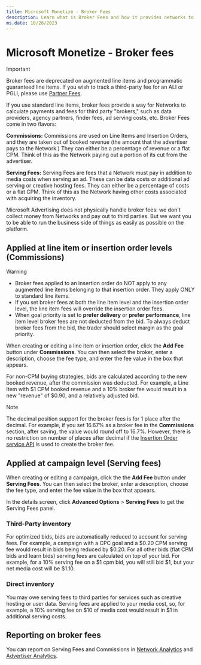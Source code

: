 ```yaml
---
title: Microsoft Monetize - Broker Fees
description: Learn what is Broker Fees and how it provides networks to calculate payments and fees for third party brokers.
ms.date: 10/28/2023
---
```



# Microsoft Monetize - Broker fees

> [!IMPORTANT]
> Broker fees are deprecated on augmented line items and programmatic guaranteed line items. If you wish to track a third-party fee for an ALI or PGLI, please use [Partner Fees](partner-fees.md).

If you use standard line items, broker fees provide a way for Networks to calculate payments and fees for third party "brokers," such as data providers, agency partners, finder fees, ad serving costs, etc. Broker Fees come in two flavors:

**Commissions:** Commissions are used on Line Items and Insertion Orders, and they are taken out of booked revenue (the amount that the advertiser pays to the Network.) They can either be a percentage of revenue or a flat CPM. Think of this as the Network paying out a portion of its cut from the advertiser.

**Serving Fees:** Serving Fees are fees that a Network must pay in addition to media costs when serving an ad. These can be data costs or additional ad serving or
creative hosting fees. They can either be a percentage of costs or a flat CPM. Think of this as the Network having other costs associated with acquiring the inventory.

Microsoft Advertising does not physically handle broker fees: we don't collect money from Networks and pay out to third parties. But we want you to be able to run the business side of things as easily as possible on the platform.

## Applied at line item or insertion order levels (Commissions)

> [!WARNING]
>
> - Broker fees applied to an insertion order do NOT apply to any augmented line items belonging to that insertion order. They apply ONLY to standard line items.
> - If you set broker fees at both the line item level and the insertion order level, the line item fees will override the insertion order fees.
> - When goal priority is set to **prefer delivery** or **prefer performance**, line item level broker fees are not deducted from the bid. To always deduct broker fees from the bid, the trader should select margin as the goal priority.

When creating or editing a line item or insertion order, click the **Add Fee** button under **Commissions**. You can then select the broker, enter a description, choose the fee type, and enter the fee value in the box that appears.

For non-CPM buying strategies, bids are calculated according to the new booked revenue, after the commission was deducted. For example, a Line Item with $1 CPM booked revenue and a 10% broker fee would result in a new "revenue" of $0.90, and a relatively adjusted bid.

> [!NOTE]
> The decimal position support for the broker fees is for 1 place after the decimal. For example, if you set 16.67% as a broker fee in the **Commissions** section, after saving, the value would round off to 16.7%. However, there is no restriction on number of places after decimal if the [Insertion Order service API](../digital-platform-api/insertion-order-service.md) is used to create the broker fee.

## Applied at campaign level (Serving fees)

When creating or editing a campaign, click the the **Add Fee** button under **Serving Fees**. You can then select the broker, enter a description, choose the fee type, and enter the fee value in the box that appears.

In the details screen, click **Advanced Options**  \> **Serving Fees** to get the Serving Fees panel.

### Third-Party inventory

For optimized bids, bids are automatically reduced to account for serving fees. For example, a campaign with a CPC goal and a $0.20 CPM serving fee would result in bids being reduced by $0.20. For all other bids (flat CPM bids and learn bids) serving fees are calculated on top of your bid. For example, for a 10% serving fee on a $1 cpm bid, you will still bid $1, but your net media cost will be $1.10.

### Direct inventory

You may owe serving fees to third parties for services such as creative hosting or user data. Serving fees are applied to your media cost, so, for example, a 10% serving fee on $10 of media cost would result in $1 in additional serving costs.

## Reporting on broker fees

You can report on Serving Fees and Commissions in [Network Analytics](network-reporting.md) and [Advertiser Analytics](advertiser-reporting.md).